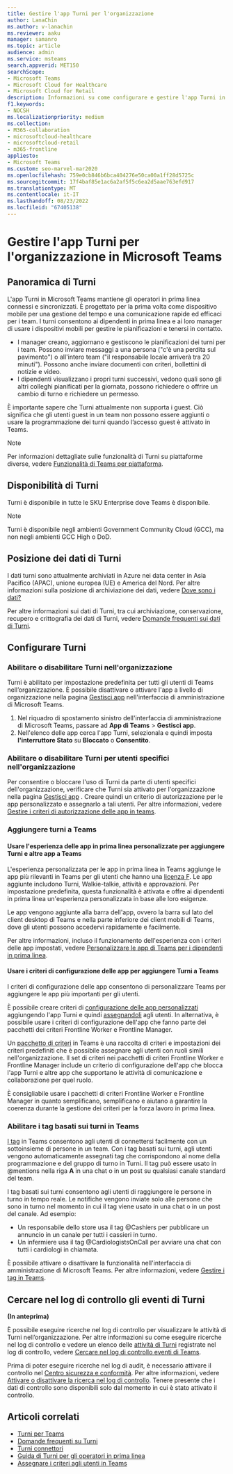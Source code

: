 ```yaml
---
title: Gestire l'app Turni per l'organizzazione
author: LanaChin
ms.author: v-lanachin
ms.reviewer: aaku
manager: samanro
ms.topic: article
audience: admin
ms.service: msteams
search.appverid: MET150
searchScope:
- Microsoft Teams
- Microsoft Cloud for Healthcare
- Microsoft Cloud for Retail
description: Informazioni su come configurare e gestire l'app Turni in Teams per gli operatori in prima linea nell'organizzazione.
f1.keywords:
- NOCSH
ms.localizationpriority: medium
ms.collection:
- M365-collaboration
- microsoftcloud-healthcare
- microsoftcloud-retail
- m365-frontline
appliesto:
- Microsoft Teams
ms.custom: seo-marvel-mar2020
ms.openlocfilehash: 759e0cb846b6bca404276e50ca00a1ff28d5725c
ms.sourcegitcommit: 17f4baf85e1ac6a2af5f5c6ea2d5aae763efd917
ms.translationtype: MT
ms.contentlocale: it-IT
ms.lasthandoff: 08/23/2022
ms.locfileid: "67405138"
---
```

# <a name="manage-the-shifts-app-for-your-organization-in-microsoft-teams"></a>Gestire l'app Turni per l'organizzazione in Microsoft Teams

## <a name="overview-of-shifts"></a>Panoramica di Turni

L'app Turni in Microsoft Teams mantiene gli operatori in prima linea connessi e sincronizzati. È progettato per la prima volta come dispositivo mobile per una gestione del tempo e una comunicazione rapide ed efficaci per i team. I turni consentono ai dipendenti in prima linea e ai loro manager di usare i dispositivi mobili per gestire le pianificazioni e tenersi in contatto.

- I manager creano, aggiornano e gestiscono le pianificazioni dei turni per i team. Possono inviare messaggi a una persona ("c'è una perdita sul pavimento") o all'intero team ("il responsabile locale arriverà tra 20 minuti"). Possono anche inviare documenti con criteri, bollettini di notizie e video.
- I dipendenti visualizzano i propri turni successivi, vedono quali sono gli altri colleghi pianificati per la giornata, possono richiedere o offrire un cambio di turno e richiedere un permesso.

È importante sapere che Turni attualmente non supporta i guest. Ciò significa che gli utenti guest in un team non possono essere aggiunti o usare la programmazione dei turni quando l’accesso guest è attivato in Teams.

> [!Note]
> Per informazioni dettagliate sulle funzionalità di Turni su piattaforme diverse, vedere [Funzionalità di Teams per piattaforma](https://support.microsoft.com/office/teams-features-by-platform-debe7ff4-7db4-4138-b7d0-fcc276f392d3).

## <a name="availability-of-shifts"></a>Disponibilità di Turni

Turni è disponibile in tutte le SKU Enterprise dove Teams è disponibile.

> [!NOTE]
> Turni è disponibile negli ambienti Government Community Cloud (GCC), ma non negli ambienti GCC High o DoD.

## <a name="location-of-shifts-data"></a>Posizione dei dati di Turni

I dati turni sono attualmente archiviati in Azure nei data center in Asia Pacifico (APAC), unione europea (UE) e America del Nord. Per altre informazioni sulla posizione di archiviazione dei dati, vedere [Dove sono i dati?](http://o365datacentermap.azurewebsites.net/)

Per altre informazioni sui dati di Turni, tra cui archiviazione, conservazione, recupero e crittografia dei dati di Turni, vedere [Domande frequenti sui dati di Turni](shifts-data-faq.md).

## <a name="set-up-shifts"></a>Configurare Turni

### <a name="enable-or-disable-shifts-in-your-organization"></a>Abilitare o disabilitare Turni nell'organizzazione

Turni è abilitato per impostazione predefinita per tutti gli utenti di Teams nell’organizzazione. È possibile disattivare o attivare l'app a livello di organizzazione nella pagina [Gestisci app](../../manage-apps.md) nell'interfaccia di amministrazione di Microsoft Teams.

1. Nel riquadro di spostamento sinistro dell'interfaccia di amministrazione di Microsoft Teams, passare ad **App di Teams** > **Gestisci app**.
2. Nell'elenco delle app cerca l'app Turni, selezionala e quindi imposta **l'interruttore Stato** su **Bloccato** o **Consentito**.

### <a name="enable-or-disable-shifts-for-specific-users-in-your-organization"></a>Abilitare o disabilitare Turni per utenti specifici nell'organizzazione

Per consentire o bloccare l'uso di Turni da parte di utenti specifici dell'organizzazione, verificare che Turni sia attivato per l'organizzazione nella pagina [Gestisci app](../../manage-apps.md) . Creare quindi un criterio di autorizzazione per le app personalizzato e assegnarlo a tali utenti. Per altre informazioni, vedere [Gestire i criteri di autorizzazione delle app in teams](../../teams-app-permission-policies.md).

### <a name="pin-shifts-to-teams"></a>Aggiungere turni a Teams

#### <a name="use-the-tailored-frontline-app-experience-to-pin-shifts-and-other-apps-to-teams"></a>Usare l'esperienza delle app in prima linea personalizzate per aggiungere Turni e altre app a Teams

L'esperienza personalizzata per le app in prima linea in Teams aggiunge le app più rilevanti in Teams per gli utenti che hanno una [licenza F](https://www.microsoft.com/microsoft-365/enterprise/frontline#office-SKUChooser-0dbn8nt). Le app aggiunte includono Turni, Walkie-talkie, attività e approvazioni. Per impostazione predefinita, questa funzionalità è attivata e offre ai dipendenti in prima linea un'esperienza personalizzata in base alle loro esigenze.

Le app vengono aggiunte alla barra dell'app, ovvero la barra sul lato del client desktop di Teams e nella parte inferiore dei client mobili di Teams, dove gli utenti possono accedervi rapidamente e facilmente.

Per altre informazioni, incluso il funzionamento dell'esperienza con i criteri delle app impostati, vedere [Personalizzare le app di Teams per i dipendenti in prima linea](/microsoft-365/frontline/pin-teams-apps-based-on-license?bc=%2fmicrosoftteams%2fbreadcrumb%2ftoc.json&toc=%2fmicrosoftteams%2ftoc.json).  

#### <a name="use-an-app-setup-policy-to-pin-shifts-to-teams"></a>Usare i criteri di configurazione delle app per aggiungere Turni a Teams

I criteri di configurazione delle app consentono di personalizzare Teams per aggiungere le app più importanti per gli utenti.

È possibile creare criteri di [configurazione delle app personalizzati](../../teams-app-setup-policies.md) aggiungendo l'app Turni e quindi [assegnandoli](../../assign-policies-users-and-groups.md) agli utenti. In alternativa, è possibile usare i criteri di configurazione dell'app che fanno parte dei pacchetti dei criteri Frontline Worker e Frontline Manager.

Un [pacchetto di criteri](../../manage-policy-packages.md) in Teams è una raccolta di criteri e impostazioni dei criteri predefiniti che è possibile assegnare agli utenti con ruoli simili nell'organizzazione. Il set di criteri nei pacchetti di criteri Frontline Worker e Frontline Manager include un criterio di configurazione dell'app che blocca l'app Turni e altre app che supportano le attività di comunicazione e collaborazione per quel ruolo.

È consigliabile usare i pacchetti di criteri Frontline Worker e Frontline Manager in quanto semplificano, semplificano e aiutano a garantire la coerenza durante la gestione dei criteri per la forza lavoro in prima linea.

### <a name="enable-shift-based-tags-in-teams"></a>Abilitare i tag basati sui turni in Teams

[I tag](https://support.microsoft.com/office/using-tags-in-teams-667bd56f-32b8-4118-9a0b-56807c96d91e) in Teams consentono agli utenti di connettersi facilmente con un sottoinsieme di persone in un team. Con i tag basati sui turni, agli utenti vengono automaticamente assegnati tag che corrispondono al nome della programmazione e del gruppo di turno in Turni. Il tag può essere usato in @mentions nella riga **A** in una chat o in un post su qualsiasi canale standard del team.

I tag basati sui turni consentono agli utenti di raggiungere le persone in turno in tempo reale. Le notifiche vengono inviate solo alle persone che sono in turno nel momento in cui il tag viene usato in una chat o in un post del canale. Ad esempio:

- Un responsabile dello store usa il tag @Cashiers per pubblicare un annuncio in un canale per tutti i cassieri in turno.
- Un infermiere usa il tag @CardiologistsOnCall per avviare una chat con tutti i cardiologi in chiamata.

È possibile attivare o disattivare la funzionalità nell'interfaccia di amministrazione di Microsoft Teams. Per altre informazioni, vedere [Gestire i tag in Teams](../../manage-tags.md).

## <a name="search-the-audit-log-for-shifts-events"></a>Cercare nel log di controllo gli eventi di Turni

**(In anteprima)**

È possibile eseguire ricerche nel log di controllo per visualizzare le attività di Turni nell’organizzazione.  Per altre informazioni su come eseguire ricerche nel log di controllo e vedere un elenco delle [attività di Turni](../../audit-log-events.md#shifts-in-teams-activities) registrate nel log di controllo, vedere [Cercare nel log di controllo eventi di Teams](../../audit-log-events.md).

Prima di poter eseguire ricerche nel log di audit, è necessario attivare il controllo nel [Centro sicurezza e conformità](https://protection.office.com). Per altre informazioni, vedere [Attivare o disattivare la ricerca nel log di controllo](https://support.office.com/article/Turn-Office-365-audit-log-search-on-or-off-e893b19a-660c-41f2-9074-d3631c95a014). Tenere presente che i dati di controllo sono disponibili solo dal momento in cui è stato attivato il controllo.

## <a name="related-articles"></a>Articoli correlati

- [Turni per Teams](/microsoft-365/frontline/shifts-for-teams-landing-page)
- [Domande frequenti su Turni](shifts-data-faq.md)
- [Turni connettori](/microsoft-365/frontline/shifts-connectors)
- [Guida di Turni per gli operatori in prima linea](https://support.office.com/article/apps-and-services-cc1fba57-9900-4634-8306-2360a40c665b)
- [Assegnare i criteri agli utenti in Teams](../../policy-assignment-overview.md)
